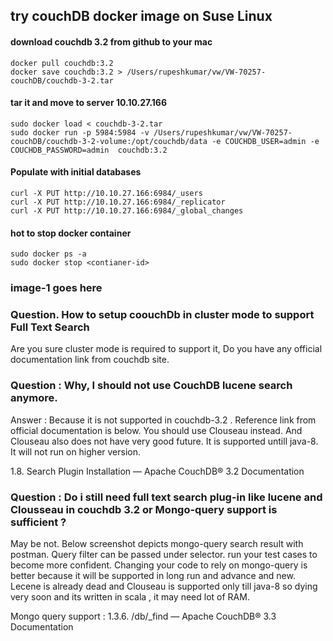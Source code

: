 ## try couchDB docker image on Suse Linux

#### download couchdb 3.2 from github to your mac

```
docker pull couchdb:3.2
docker save couchdb:3.2 > /Users/rupeshkumar/vw/VW-70257-couchDB/couchdb-3-2.tar
```
#### tar it and move to server 10.10.27.166

```
sudo docker load < couchdb-3-2.tar 
sudo docker run -p 5984:5984 -v /Users/rupeshkumar/vw/VW-70257-couchDB/couchdb-3-2-volume:/opt/couchdb/data -e COUCHDB_USER=admin -e COUCHDB_PASSWORD=admin  couchdb:3.2
```

#### Populate with initial databases

```
curl -X PUT http://10.10.27.166:6984/_users
curl -X PUT http://10.10.27.166:6984/_replicator
curl -X PUT http://10.10.27.166:6984/_global_changes
```

#### hot to stop docker container

```
sudo docker ps -a 
sudo docker stop <contianer-id>
```

### image-1 goes here

### Question. How to setup coouchDb in cluster mode to support Full Text Search 
Are you sure cluster mode is required to support it, Do you have any official documentation link from couchdb site.

### Question : Why, I should not use CouchDB lucene search anymore. 
Answer : Because it is not supported in couchdb-3.2 . Reference link from official documentation is below. You should use Clouseau instead. And Clouseau also does not have very good future. It is supported untill java-8. It will not run on higher version.

1.8. Search Plugin Installation — Apache CouchDB® 3.2 Documentation 

### Question :  Do i still need full text search plug-in like  lucene and Clousseau in couchdb 3.2 or  Mongo-query support  is sufficient ?
May be not. Below screenshot depicts mongo-query search result with postman. Query filter can be passed under selector. run your test cases to become more confident. Changing your code to rely on mongo-query is better because it will be supported in long run and advance and new. Lecene is already dead and Clouseau is supported only till java-8 so dying very soon and its written in scala , it may need lot of RAM. 

Mongo query support : 1.3.6. /db/_find — Apache CouchDB® 3.3 Documentation 
